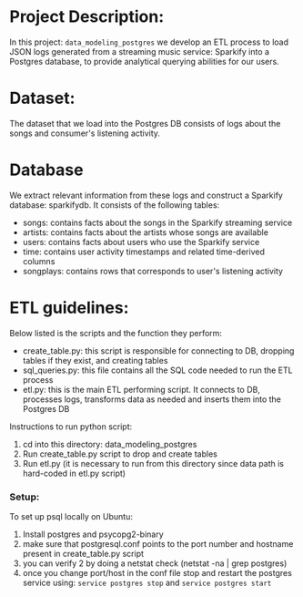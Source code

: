 # Project Description:
In this project: `data_modeling_postgres` we develop an ETL process to load JSON logs generated from a streaming music service: Sparkify into a Postgres database, to provide analytical querying abilities for our users.

# Dataset:
The dataset that we load into the Postgres DB consists of logs about the songs and consumer's listening activity.

# Database
We extract relevant information from these logs and construct a Sparkify database: sparkifydb. It consists of the following tables:
- songs: contains facts about the songs in the Sparkify streaming service
- artists: contains facts about the artists whose songs are available
- users: contains facts about users who use the Sparkify service
- time: contains user activity timestamps and related time-derived columns
- songplays: contains rows that corresponds to user's listening activity

# ETL guidelines:
Below listed is the scripts and the function they perform:
- create_table.py: this script is responsible for connecting to DB, dropping tables if they exist, and creating tables
- sql_queries.py: this file contains all the SQL code needed to run the ETL process
- etl.py: this is the main ETL performing script. It connects to DB, processes logs, transforms data as needed and inserts them into the Postgres DB

Instructions to run python script:
1. cd into this directory: data_modeling_postgres
2. Run create_table.py script to drop and create tables
3. Run etl.py (it is necessary to run from this directory since data path is hard-coded in etl.py script)

### Setup:
To set up psql locally on Ubuntu:
1. Install postgres and psycopg2-binary
2. make sure that postgresql.conf points to the port number and hostname present in create_table.py script
3. you can verify 2 by doing a netstat check (netstat -na | grep postgres)
4. once you change port/host in the conf file stop and restart the postgres service using: `service postgres stop` and `service postgres start`

